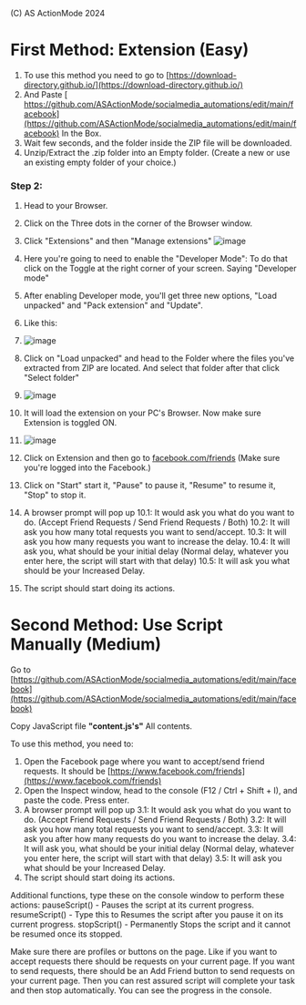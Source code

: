 (C) AS ActionMode 2024

# First Method: Extension (Easy)

1. To use this method you need to go to [https://download-directory.github.io/](https://download-directory.github.io/)
2. And Paste [ https://github.com/ASActionMode/socialmedia_automations/edit/main/facebook](https://github.com/ASActionMode/socialmedia_automations/edit/main/facebook) In the Box.
3. Wait few seconds, and the folder inside the ZIP file will be downloaded.
4. Unzip/Extract the .zip folder into an Empty folder. (Create a new or use an existing empty folder of your choice.)

### Step 2:

1. Head to your Browser.
2. Click on the Three dots in the corner of the Browser window.
3. Click "Extensions" and then "Manage extensions"
![image](https://github.com/user-attachments/assets/c92e675d-5e53-4ef0-8882-2f41e539d332)




4. Here you're going to need to enable the "Developer Mode": To do that click on the Toggle at the right corner of your screen. Saying "Developer mode"
5. After enabling Developer mode, you'll get three new options, "Load unpacked" and "Pack extension" and "Update".
6. Like this:
7. ![image](https://github.com/user-attachments/assets/1704ca3d-e6b9-4737-910a-c80de228b238)

8. Click on "Load unpacked" and head to the Folder where the files you've extracted from ZIP are located. And select that folder after that click "Select folder"
9. ![image](https://github.com/user-attachments/assets/7ff01f54-78a6-4f58-b9d3-8dd9a1139894)

10. It will load the extension on your PC's Browser. Now make sure Extension is toggled ON.
11. ![image](https://github.com/user-attachments/assets/45cae61e-165e-41b6-94ec-e7172272fd40)

12. Click on Extension and then go to [facebook.com/friends](https://www.facebook.com/friends)
   (Make sure you're logged into the Facebook.)
13. Click on "Start" start it, "Pause" to pause it, "Resume" to resume it, "Stop" to stop it.
14. A browser prompt will pop up
10.1: It would ask you what do you want to do.
(Accept Friend Requests / Send Friend Requests / Both)
10.2: It will ask you how many total requests you want to send/accept.
10.3: It will ask you how many requests you want to increase the delay.
10.4: It will ask you, what should be your initial delay (Normal delay, whatever you enter here, the script will start with that delay)
10.5: It will ask you what should be your Increased Delay.
15. The script should start doing its actions.

# Second Method: Use Script Manually (Medium)

Go to [https://github.com/ASActionMode/socialmedia_automations/edit/main/facebook](https://github.com/ASActionMode/socialmedia_automations/edit/main/facebook) 

Copy JavaScript file **"content.js's"** All contents.

To use this method, you need to:
1. Open the Facebook page where you want to accept/send friend requests. It should be [https://www.facebook.com/friends](https://www.facebook.com/friends)
2. Open the Inspect window, head to the console (F12 / Ctrl + Shift + I), and paste the code. Press enter.
3. A browser prompt will pop up
3.1: It would ask you what do you want to do.
(Accept Friend Requests / Send Friend Requests / Both)
3.2: It will ask you how many total requests you want to send/accept.
3.3: It will ask you after how many requests do you want to increase the delay.
3.4: It will ask you, what should be your initial delay (Normal delay, whatever you enter here, the script will start with that delay)
3.5: It will ask you what should be your Increased Delay.
4. The script should start doing its actions.

Additional functions, type these on the console window to perform these actions:
pauseScript() - Pauses the script at its current progress.
resumeScript() - Type this to Resumes the script after you pause it on its current progress.
stopScript() - Permanently Stops the script and it cannot be resumed once its stopped.


Make sure there are profiles or buttons on the page.
Like if you want to accept requests there should be requests on your current page.
If you want to send requests, there should be an Add Friend button to send requests on your current page.
Then you can rest assured script will complete your task and then stop automatically.
You can see the progress in the console.

